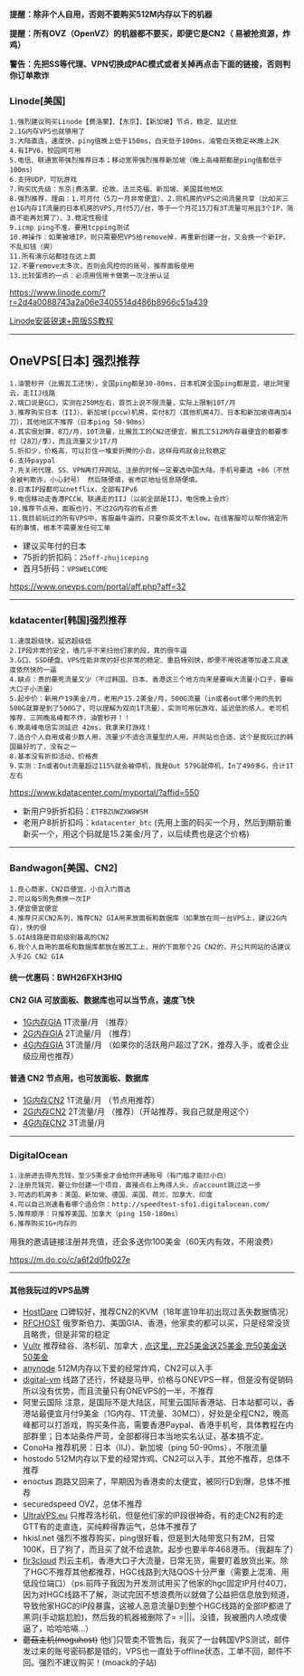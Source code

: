 **提醒：除非个人自用，否则不要购买512M内存以下的机器**

**提醒：所有OVZ（OpenVZ）的机器都不要买，即便它是CN2（ 易被抢资源，炸鸡）**

**警告：先把SS等代理、VPN切换成PAC模式或者关掉再点击下面的链接，否则判你订单欺诈**

### Linode[美国]
````
1.强烈建议购买Linode【费洛蒙】、【东京】、【新加坡】节点，稳定、延迟低
2.1G内存VPS也就够用了
3.大陆直连，速度快，ping值晚上低于150ms，白天低于100ms，油管白天稳定4K晚上2K
4.有IPV6，校园网可用
5.电信、联通宽带强烈推荐日本；移动宽带强烈推荐新加坡（晚上高峰期都是ping值都低于100ms）
6.支持UDP，可玩游戏
7.购买优先级：东京|费洛蒙、伦敦、法兰克福、新加坡、美国其他地区
8.强烈推荐，理由：1.可月付（5刀一月非常便宜）、2.同机房的VPS之间流量共享（比如买三台1G内存1T流量的日本机房的VPS,月付5刀/台，等于一个月花15刀有3T流量可用且3个IP，简直不能再划算了）、3.稳定性极佳
9.icmp ping不准，要用tcpping测试
10.神操作：如果被墙IP，则只需要把VPS给remove掉，再重新创建一台，又会换一个新IP，不乱扣钱（爽）
11.所有演示站都挂在这上面
12.不要remove太多次，否则会风控你的账号，推荐面板使用
13.比较蛋疼的一点：必须用信用卡做第一次注册认证
````
https://www.linode.com/?r=2d4a0088743a2a06e3405514d486b8966c51a439

[Linode安装锐速+原版SS教程](https://github.com/ssrpanel/SSRPanel/wiki/Linode%EF%BC%88CentOS7%EF%BC%89%E5%AE%89%E8%A3%85%E9%94%90%E9%80%9F-SS)

--------------

## OneVPS[日本] 强烈推荐
```
1.油管秒开（比搬瓦工还快），全国ping都是30-80ms，日本机房全国ping都是蓝，堪比阿里云，走IIJ线路
2.端口说是G口，实测在250M左右，首页上说不限流量，实际上限制10T/月
3.推荐购买日本（IIJ）、新加坡(pccw)机房，实付8刀（其他机房4刀，日本和新加坡得再加4刀），其他地区不推荐（日本ping 50-90ms）
4.其实很划算，8刀/月，10T流量，比搬瓦工的CN2还便宜，搬瓦工512M内存最便宜的都要季付（28刀/季），而且流量又少1T/月
5.折扣少，价格高，可以拦住一堆爱折腾的小白，这样母鸡就会比较稳定
6.支持paypal
7.先关闭代理、SS、VPN再打开网站，注册的时候一定要选中国大陆，手机号要选 +86（不然会被判欺诈，小心封号） 然后随便填，省市区地址信息随便填。
8.日本IP段都可以netflix，全部有IPv6
9.电信移动走香港PCCW、联通走的IIJ（以前全部是IIJ，电信晚上会炸）
10.推荐节点用，面板也行，不过2G内存的有点贵
11.我目前玩过的所有VPS中，客服最牛逼的，只要你英文不太low，在线客服可以帮你搞定所有的事情，根本不需要发任何工单
```
- 建议买年付的日本
- 75折的折扣码：`25off-zhujiceping`
- 首月5折码：`VPSWELCOME`

https://www.onevps.com/portal/aff.php?aff=32

--------------


### kdatacenter[韩国]强烈推荐
```
1.速度超级快，延迟超级低
2.IP段非常的安全，墙几乎不来扫他们家的段，真的很牛逼
3.G口、SSD硬盘、VPS性能非常的好也非常的稳定、重启特别快，即便不用锐速等加速工具速度依然快的一逼
4.缺点：贵的要死流量又少（不过韩国、日本、香港这三个地方向来是要嘛大流量小口子，要嘛大口子小流量）
5.起步价：新用户19美金/月，老用户15.2美金/月，500G流量（in或者out哪个用的先到500G就算是到了500G了，可以理解为双向1T流量），实测可用玩游戏，延迟低的感人。老司机推荐，三网晚高峰都不炸，油管秒开！！
6.晚高峰电信实测延迟 42ms，我拿来打游戏！
7.适合个人自用或者少数人用，流量少不适合流量型的人用，开网站也合适，这个是我玩过的韩国最好的了，没有之一
8.基本没有折扣活动，价格贵
9.实测：In或者Out流量超过115%就会被停机，我是Out 579G就停机，In了490多G，合计1T左右
```
https://www.kdatacenter.com/myportal/?affid=550
- 新用户9折折扣码：`ETFBZUWZXW8WSM`
- 老用户8折折扣吗：`kdatacenter_btc` (先用上面的码买一个月，然后到期前重新买一个，用这个码就是15.2美金/月了，以后续费也是这个价格)


--------------

### Bandwagon[美国、CN2]
```
1.良心商家，CN2巨便宜，小白入门首选
2.可以每5周免费换一次IP
3.便宜便宜便宜
4.推荐只买CN2系列，推荐CN2 GIA用来放面板和数据库（如果放在同一台VPS上，建议2G内存），快的很
5.GIA线路是目前级别最高的CN2
6.我个人自用的面板和数据库都放在搬瓦工上，用的下面那个2G CN2的，开公共网站的话建议入手2G CN2 GIA
```
#### 统一优惠码：BWH26FXH3HIQ
#### CN2 GIA 可放面板、数据库也可以当节点，速度飞快
- [1G内存GIA](https://bwh88.net/aff.php?aff=20075&pid=87) 1T流量/月 （推荐）
- [2G内存GIA](https://bwh88.net/aff.php?aff=20075&pid=88) 2T流量/月 （推荐）
- [4G内存GIA](https://bwh88.net/aff.php?aff=20075&pid=89) 3T流量/月 （如果你的活跃用户超过了2K，推荐入手，或者企业级应用也推荐）

#### 普通 CN2 节点用，也可放面板、数据库
- [1G内存CN2](https://bwh88.net/aff.php?aff=20075&pid=57) 1T流量/月 （节点用推荐）
- [2G内存CN2](https://bwh88.net/aff.php?aff=20075&pid=58) 2T流量/月 （推荐）（开站推荐，我自己就是用这个）
- [4G内存CN2](https://bwh88.net/aff.php?aff=20075&pid=59) 3T流量/月

--------------

### DigitalOcean
```
1.注册进去得先充钱，至少5美金才会给你开通账号（有门槛才能拦小白）
2.注册充钱完，要让你创建一个项目，直接点右上角得人头，点account跳过这一步
3.可选的机房多：美国、新加坡、德国、英国、荷兰、加拿大、印度
4.可以自己测速看看哪个适合你：http://speedtest-sfo1.digitalocean.com/
5.推荐顺序：只推荐美国、加拿大（ping 150-180ms）
6.推荐购买1G+内存的
```
用我的邀请链接注册并充值，还会多送你100美金（60天内有效，不用浪费）

https://m.do.co/c/a6f2d0fb027e

--------------

#### 其他我玩过的VPS品牌
- [HostDare](https://manage.hostdare.com/aff.php?aff=241) 口碑较好，推荐CN2的KVM（18年底19年初出现过丢失数据情况）
- [RFCHOST](https://my.rfchost.com/aff.php?aff=583) 俄罗斯伯力、美国GIA、香港，他家卖的都可以买，只是经常没货且略贵，但是非常的稳定
- [Vultr](https://www.vultr.com/?ref=7031862)  推荐硅谷、洛杉矶、加拿大 , [点这里，充25美金送25美金,充50美金送50美金](https://www.vultr.com/?ref=7946582-4F)
- [anynode](https://billing.anynode.net/aff.php?aff=535) 512M内存以下爱的经常炸鸡，CN2可以入手
- [digital-vm](https://digital-vm.com/portal/aff.php?aff=1) 线路了还行，怀疑是马甲，价格与ONEVPS一样，但是没有促销码所以没有优势，而且流量只有ONEVPS的一半，不推荐
- 阿里云国际 注意，是国际不是大陆区，阿里云国际香港站、日本站都可以，香港站最便宜月付9美金（1G内存、1T流量、30M口），好处是全程CN2，晚高峰都可以打游戏，购买条件高，需要香港Paypal、香港手机号，具体教程在内部群里；日本站条件严苛，全部都得日本当地实名认证，基本搞不定。
- ConoHa 推荐机房：日本（IIJ）、新加坡（ping 50-90ms），不限流量
- hostodo 512M内存以下爱的经常炸鸡、CN2可以入手，其他不推荐，总体不推荐
- enoctus 跑路又回来了，早期因为香港卖的太便宜，被同行D到爆，总体不推荐
- securedspeed OVZ，总体不推荐
- [UltraVPS.eu](https://www.ultravps.eu/?pdid=OB585442545DO6331C64) 只推荐洛杉矶，但是他们家的IP段很神奇，有的走CN2有的走GTT有的走直连，买纯粹得靠运气，总体不推荐了
- hkisl.net 强烈不推荐购买，ping很好看，但是到大陆带宽只有2M，日常100K，日了狗了，而且买了就不给退款。起步也要半年468港币。（我翻车了）
- [fir3cloud](https://fir3cloud.com/aff.php?aff=31) 烈云主机，香港大口子大流量，日常无货，需要盯着放货出来。除了HGC不推荐其他都推荐，HGC线路到大陆QOS十分严重（需要上混淆、用低段位端口）（ps.前阵子我因为开发测试用买了他家的hgc固定IP月付40刀，因为对HGC线路不了解，测试完因不想浪费所以就做了公益把信息放到频道，导致他家HGC的IP段暴露，这被人恶意流量D到整个HGC线路的全部IP都进了黑洞(手动尴尬脸)，然后我的机器被删除了= =|||。没错，我被圈内人喷成傻逼了，哈哈哈嗝...）
- ~~蘑菇主机(moguhost)~~ 他们只管卖不管售后，我买了一台韩国VPS测试，邮件发过来的账号密码都是错的，VPS也一直处于offline状态，工单不回，邮件不回。强烈不建议购买！(moack的子站)